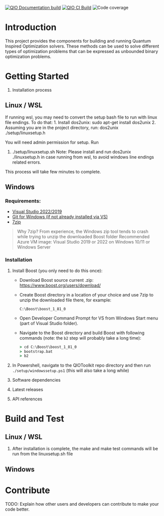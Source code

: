 [![QIO Documentation build](https://github.com/QIOToolkit/QIOToolkit/actions/workflows/qio-toolkit-ci-documentation.yaml/badge.svg?branch=feature%2Fci-workflow-integration)](https://github.com/QIOToolkit/QIOToolkit/actions/workflows/qio-toolkit-ci-documentation.yaml)
[![QIO CI Build](https://github.com/QIOToolkit/QIOToolkit/actions/workflows/qio-toolkit-ci-integration.yaml/badge.svg?branch=feature%2Fci-workflow-integration)](https://github.com/QIOToolkit/QIOToolkit/actions/workflows/qio-toolkit-ci-integration.yaml)
![Code coverage](https://img.shields.io/endpoint?url=https://gist.githubusercontent.com/QIOToolkit/some-gist-id/raw/qio-toolkit-coverage.json)

# Introduction 
This project provides the components for building and running Quantum Inspired Optimization solvers. These methods can be used to solve different types of optimization problems that can be expressed as unbounded binary optimization problems.

# Getting Started
1.	Installation process
## Linux / WSL
If running wsl, you may need to convert the setup bash file to run with linux file endings. To do that:
    1. Install dos2unix: sudo apt-get install dos2unix
    2. Assuming you are in the project directory, run: dos2unix ./setup/linuxsetup.h 

You will need admin permission for setup.
Run
1. ./setup/linuxsetup.sh 
    Note: Please install and run dos2unix ./linuxsetup.h in case running from wsl, to avoid windows line endings related errors. 

This process will take few minutes to complete.

## Windows

### Requirements:

* [Visual Studio 2022/2019](https://visualstudio.microsoft.com/)
* [Git for Windows (if not already installed via VS)](https://gitforwindows.org/)
* [7zip](https://www.7-zip.org/)
> Why 7zip? From experience, the Windows zip tool tends to crash while trying to unzip the downloaded Boost folder
Recommended Azure VM image: Visual Studio 2019 or 2022 on Windows 10/11 or Windows Server

### Installation

1.  Install Boost (you only need to do this once):
    * Download Boost source current .zip: https://www.boost.org/users/download/  
    * Create Boost directory in a location of your choice and use 7zip to unzip the downloaded file there, for example:

        `C:\Boost\boost_1_81_0`

    * Open Developer Command Prompt for VS from Windows Start menu (part of Visual Studio folder).
    * Navigate to the Boost directory and build Boost with following commands (note: the `b2` step will probably take a long time):  

        ```cmd
        > cd C:\Boost\boost_1_81_0
        > bootstrap.bat
        > b2 
        
        ```
2. In Powershell, navigate to the QIOToolkit repo directory and then run `./setup/windowssetup.ps1` (this will also take a long while)


2.	Software dependencies
3.	Latest releases
4.	API references

# Build and Test
## Linux / WSL
1. After installation is complete, the make and make test commands will be run from the linuxsetup.sh file

## Windows

# Contribute
TODO: Explain how other users and developers can contribute to make your code better. 
